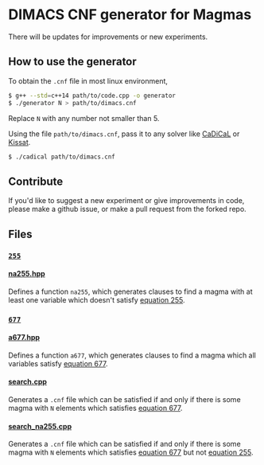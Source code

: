 # DIMACS CNF generator for Magmas

There will be updates for improvements or new experiments.

## How to use the generator

To obtain the `.cnf` file in most linux environment,

```sh
$ g++ --std=c++14 path/to/code.cpp -o generator
$ ./generator N > path/to/dimacs.cnf
```

Replace `N` with any number not smaller than 5.

Using the file `path/to/dimacs.cnf`, pass it to any solver like [CaDiCaL](https://github.com/arminbiere/cadical)
or [Kissat](https://github.com/arminbiere/kissat).

```sh
$ ./cadical path/to/dimacs.cnf
```

## Contribute

If you'd like to suggest a new experiment or give improvements in code, please make a github issue, or make a pull request from the forked repo.

## Files

### [`255`](./255)

#### [na255.hpp](./255/na255.hpp)

Defines a function `na255`, which generates clauses to find a magma with at least one variable which doesn't satisfy [equation 255](https://teorth.github.io/equational_theories/implications/?255&finite).

### [`677`](./677)

#### [a677.hpp](677/a677.hpp)

Defines a function `a677`, which generates clauses to find a magma which all variables satisfy [equation 677](https://teorth.github.io/equational_theories/implications/?677&finite).

#### [search.cpp](./677/search.cpp)

Generates a `.cnf` file which can be satisfied if and only if there is some magma with `N` elements which satisfies [equation 677](https://teorth.github.io/equational_theories/implications/?677&finite).

#### [search_na255.cpp](677/search_na255.cpp)
Generates a `.cnf` file which can be satisfied if and only if there is some magma with `N` elements which satisfies  [equation 677](https://teorth.github.io/equational_theories/implications/?677&finite) but not [equation 255](https://teorth.github.io/equational_theories/implications/?255&finite).
